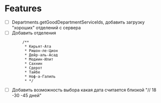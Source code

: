 # Features

- [ ] Departments.getGoodDepartmentServiceIds, добавить загрузку "хороших" отделений с сервера
- [ ] Добавить отделения
```
		/**
		 * Кирьят-Ата
		 * Ришон-ле-Цион
		 * Дейр-аль-Асад
		 * Модиин-Илит
		 * Сахнин
		 * Сдерот
		 * Тайбе
		 * Ноф-а-Галиль
		 * */
```
- [ ] Добавить возможность выбора какая дата считается близкой "// 18 -30 -45 дней"